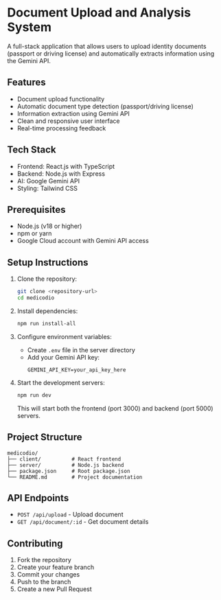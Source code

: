 # Document Upload and Analysis System

A full-stack application that allows users to upload identity documents (passport or driving license) and automatically extracts information using the Gemini API.

## Features

- Document upload functionality
- Automatic document type detection (passport/driving license)
- Information extraction using Gemini API
- Clean and responsive user interface
- Real-time processing feedback

## Tech Stack

- Frontend: React.js with TypeScript
- Backend: Node.js with Express
- AI: Google Gemini API
- Styling: Tailwind CSS

## Prerequisites

- Node.js (v18 or higher)
- npm or yarn
- Google Cloud account with Gemini API access

## Setup Instructions

1. Clone the repository:
   ```bash
   git clone <repository-url>
   cd medicodio
   ```

2. Install dependencies:
   ```bash
   npm run install-all
   ```

3. Configure environment variables:
   - Create `.env` file in the server directory
   - Add your Gemini API key:
     ```
     GEMINI_API_KEY=your_api_key_here
     ```

4. Start the development servers:
   ```bash
   npm run dev
   ```

   This will start both the frontend (port 3000) and backend (port 5000) servers.

## Project Structure

```
medicodio/
├── client/          # React frontend
├── server/          # Node.js backend
├── package.json     # Root package.json
└── README.md        # Project documentation
```

## API Endpoints

- `POST /api/upload` - Upload document
- `GET /api/document/:id` - Get document details

## Contributing

1. Fork the repository
2. Create your feature branch
3. Commit your changes
4. Push to the branch
5. Create a new Pull Request 